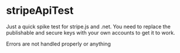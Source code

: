 stripeApiTest
=============

Just a quick spike test for stripe.js and .net. You need to replace the publishable and secure keys with your own accounts to get it to work. 

Errors are not handled properly or anything